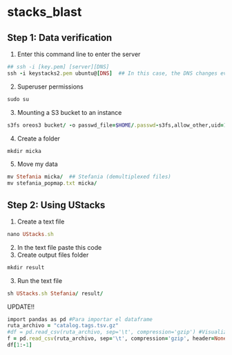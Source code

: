 # stacks_blast
## Step 1: Data verification
1. Enter this command line to enter the server

```ruby
## ssh -i [key.pem] [server][DNS] 
ssh -i keystacks2.pem ubuntu@[DNS]  ## In this case, the DNS changes every time the server is opened
```
2. Superuser permissions

```ruby
sudo su
```
3. Mounting a S3 bucket to an instance

```ruby
s3fs oreos3 bucket/ -o passwd_file=$HOME/.passwd-s3fs,allow_other,uid=1001,gid=1001
```
4. Create a folder

```ruby
mkdir micka
```
5. Move my data

```ruby
mv Stefania micka/  ## Stefania (demultiplexed files)
mv stefania_popmap.txt micka/
```
## Step 2: Using UStacks

1. Create a text file

```ruby
nano UStacks.sh 
```
2. In the text file paste this code
3. Create output files folder

```ruby
mkdir result
```

3. Run the text file

```ruby
sh UStacks.sh Stefania/ result/
```


UPDATE!!

```ruby
import pandas as pd #Para importar el dataframe
ruta_archivo = "catalog.tags.tsv.gz"
#df = pd.read_csv(ruta_archivo, sep='\t', compression='gzip') #Visualización normal del dataframe
f = pd.read_csv(ruta_archivo, sep='\t', compression='gzip', header=None, names = ['sample_id','loci_id','consensus','st_comp','seq_id','seq','fl1','fl2','fl3'])
df[1:-1]
```
